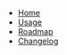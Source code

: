<!-- docs/_sidebar.md -->

* [Home](README.md)
* [Usage](usage.md)
* [Roadmap](roadmap.md)
* [Changelog](changelog.md)